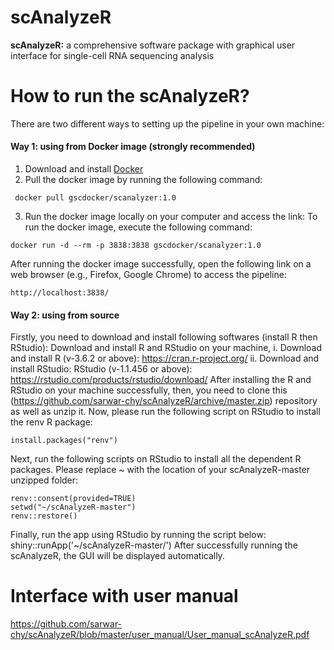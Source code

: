 #                                                              scAnalyzeR
**scAnalyzeR:** a comprehensive software package with graphical user interface for single-cell RNA sequencing analysis

# How to run the scAnalyzeR?
There are two different ways to setting up the pipeline in your own machine: 
#### Way 1: using from Docker image (strongly recommended)
1.	Download and install [Docker](https://www.docker.com/products/docker-desktop)
2.	Pull the docker image by running the following command:
  ```
   docker pull gscdocker/scanalyzer:1.0 
  ```
3.	Run the docker image locally on your computer and access the link:
  To run the docker image, execute the following command:
  ```
  docker run -d --rm -p 3838:3838 gscdocker/scanalyzer:1.0
  ```
  After running the docker image successfully, open the following link on a web browser (e.g., Firefox, Google Chrome) to access the pipeline: 
  ```
  http://localhost:3838/
  ```
#### Way 2: using from source
Firstly, you need to download and install following softwares (install R then RStudio):
Download and install R and RStudio on your machine,
i.	Download and install R (v-3.6.2 or above): https://cran.r-project.org/ 
ii.	Download and install RStudio: RStudio (v-1.1.456 or above): https://rstudio.com/products/rstudio/download/
After installing the R and RStudio on your machine successfully, then, you need to clone this (https://github.com/sarwar-chy/scAnalyzeR/archive/master.zip) repository as well as unzip it.
Now, please run the following script on RStudio to install the renv R package:
```
install.packages("renv")
```
Next, run the following scripts on RStudio to install all the dependent R packages. Please replace ~ with the location of your scAnalyzeR-master unzipped folder: 
```
renv::consent(provided=TRUE)
setwd("~/scAnalyzeR-master")
renv::restore() 
```
Finally, run the app using RStudio by running the script below:
shiny::runApp('~/scAnalyzeR-master/')
After successfully running the scAnalyzeR, the GUI will be displayed automatically.
<br/>
# Interface with user manual <br/>
https://github.com/sarwar-chy/scAnalyzeR/blob/master/user_manual/User_manual_scAnalyzeR.pdf





